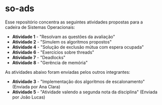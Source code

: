 # so-ads

Esse repositório concentra as seguintes atividades propostas para a cadeira de Sistemas Operacionais:

- **Atividade 1** - "Resolvam as questões da avaliação"
- **Atividade 2** - "Simulem os algoritmos propostos"
- **Atividade 4** - "Solução de exclusão mútua com espera ocupada"
- **Atividade 6** - "Exercícios sobre threads"
- **Atividade 7** - "Deadlocks"
- **Atividade 8** - "Gerência de memória"

As atividades abaixo foram enviadas pelos outros integrantes:

- **Atividade 3** - "Implementação dos algoritmos de escalonamento" (Enviada por Ana Clara)
- **Atividade 5** - "Atividade valendo a segunda nota da disciplina" (Enviada por João Lucas)
